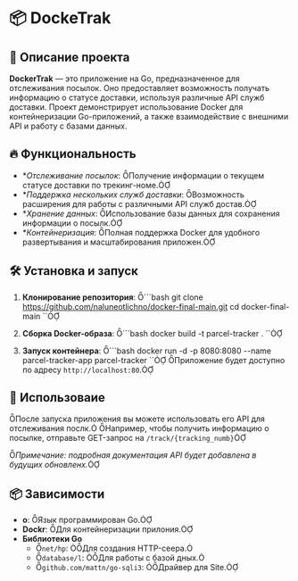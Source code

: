 # 📦 DockeTrak

## 📌 Описание проекта

**DockerTrak** — это приложение на Go, предназначенное для отслеживания посылок. Оно предоставляет возможность получать информацию о статусе доставки, используя различные API служб доставки. Проект демонстрирует использование Docker для контейнеризации Go-приложений, а также взаимодействие с внешними API и работу с базами данных.

## 🔥 Функциональность

- **Отслеживание посылок*: Получение информации о текущем статусе доставки по трекинг-номе.
- **Поддержка нескольких служб доставки*: Возможность расширения для работы с различными API служб достав.
- **Хранение данных*: Использование базы данных для сохранения информации о посылк.
- **Контейнеризация*: Полная поддержка Docker для удобного развертывания и масштабирования приложен.

## 🛠 Установка и запуск

1. **Клонирование репозитория**:
   ```bash
   git clone https://github.com/naluneotlichno/docker-final-main.git
   cd docker-final-main
  ``

2. **Сборка Docker-образа**:
   ```bash
   docker build -t parcel-tracker .
  ``

3. **Запуск контейнера**:
   ```bash
   docker run -d -p 8080:8080 --name parcel-tracker-app parcel-tracker
  ``
   Приложение будет доступно по адресу `http://localhost:80`.

## 🚀 Использоваие

После запуска приложения вы можете использовать его API для отслеживания послк. Например, чтобы получить информацию о посылке, отправьте GET-запрос на `/track/{tracking_numb}`

*Примечание: подробная документация API будет добавлена в будущих обновленх.*

## 📦 Зависимости

- **o**: Язык программирован Go.
- **Dockr**: Для контейнеризации прилония.
- **Библиотеки Go**
  - `net/hp`: Для создания HTTP-сеера.
  - `database/l`: Для работы с базой дных.
  - `github.com/mattn/go-sqli3`: Драйвер для Site.
